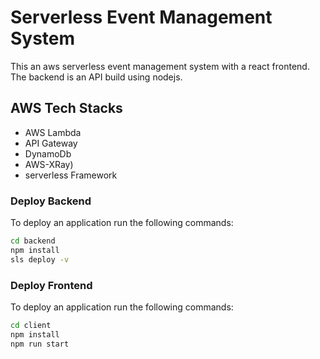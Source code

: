 # Serverless Event Management System
This an aws serverless event management system with a react frontend. The backend is an API build using nodejs.
## AWS Tech Stacks
- AWS Lambda 
- API Gateway
- DynamoDb
- AWS-XRay)
- serverless Framework

### Deploy Backend
To deploy an application run the following commands:

```bash
cd backend
npm install
sls deploy -v
````

### Deploy Frontend
To deploy an application run the following commands:

```bash
cd client
npm install
npm run start
```
